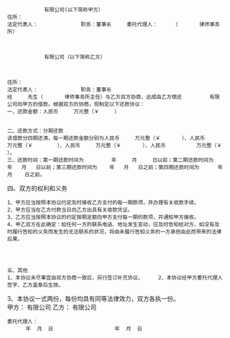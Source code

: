 
 


                有限公司(以下简称甲方） 
    住所： 
    法定代表人：              职务：董事长     委托代理人：     （       律师事务所）      



                有限公司（以下简称乙方）     



    住所：  
    法定代表人：              职务：董事长 
    经     先生（       律师事务所主任）与乙方双方协商，达成由乙方偿还         有限公司向甲方的借款。根据双方的协商，现制定以下还款协议： 
    一、还款金额：人民币     万元整（￥     ）     


    二、还款方式：分期还款 
    该借款分四期还清，每一期还款金额分别为人民币     万元整（￥       ）、人民币        万元整（￥        ）、人民币     万元整（￥       ）、人民币          万元整（￥            ）。 
    三、还款时间：第一期还款时间为         年     月     日以前；第二期还款时间为    年   月   日以前；第三期还款时间为    年   月   日之前；第四期还款时间为      年   月    日之前。     



   
 
四、双方的权利和义务 

    1、甲方应当按照本协议约定及时接收乙方支付的每一期款项，并办理有关收款手续。 
    2、甲方应当在乙方付款当日向乙方出具有关收款凭证。 
    3、乙方应当按照本协议的约定按期足额向甲方支付每一期的款项，并通知甲方接收。 
    4、甲乙双方在此确定：如任何一方的联系电话、地址发生变动，应及时告知给对方，如没有及时履行告知的义务而发生的无法联系的状况，将由未履行告知义务的一方承担由此而带来的法律后果。 
    



    五、其他 
    1、本协议未尽事宜由双方协商一致后，另行签订补充协议。     2、本协议经甲方委托代理人签字、乙方盖章后生效。 
3、本协议一式两份，每份均具有同等法律效力，双方各执一份。  
    甲方：         有限公司      乙方：       有限公司 
  
    委托代理人： 
          年  月  日                    年  月  日




 


 

 
 
 
 
 
  


  
 

  


  


  
 
 
 
 

